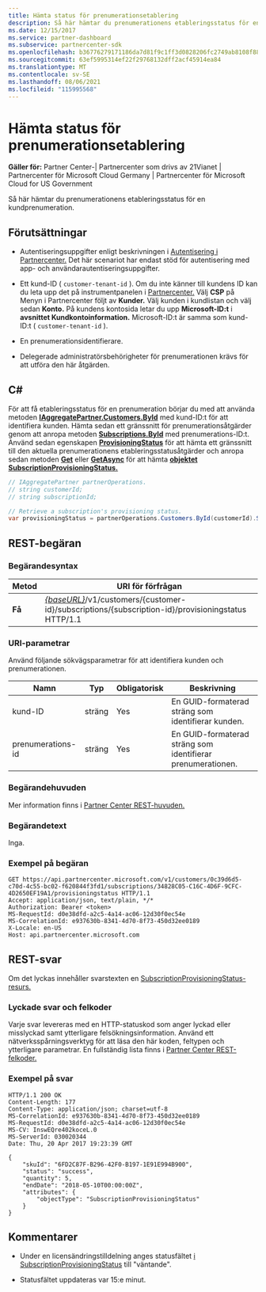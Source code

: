 ```yaml
---
title: Hämta status för prenumerationsetablering
description: Så här hämtar du prenumerationens etableringsstatus för en kundprenumeration.
ms.date: 12/15/2017
ms.service: partner-dashboard
ms.subservice: partnercenter-sdk
ms.openlocfilehash: b36776279171186da7d81f9c1ff3d0828206fc2749ab8108f882ad7460575d60
ms.sourcegitcommit: 63ef5995314ef22f29768132dff2acf45914ea84
ms.translationtype: MT
ms.contentlocale: sv-SE
ms.lasthandoff: 08/06/2021
ms.locfileid: "115995568"
---
```

# <a name="get-subscription-provisioning-status"></a>Hämta status för prenumerationsetablering

**Gäller för:** Partner Center-| Partnercenter som drivs av 21Vianet | Partnercenter för Microsoft Cloud Germany | Partnercenter för Microsoft Cloud for US Government

Så här hämtar du prenumerationens etableringsstatus för en kundprenumeration.

## <a name="prerequisites"></a>Förutsättningar

- Autentiseringsuppgifter enligt beskrivningen i [Autentisering i Partnercenter.](partner-center-authentication.md) Det här scenariot har endast stöd för autentisering med app- och användarautentiseringsuppgifter.

- Ett kund-ID ( `customer-tenant-id` ). Om du inte känner till kundens ID kan du leta upp det på instrumentpanelen i [Partnercenter.](https://partner.microsoft.com/dashboard) Välj **CSP** på Menyn i Partnercenter följt av **Kunder.** Välj kunden i kundlistan och välj sedan **Konto.** På kundens kontosida letar du upp **Microsoft-ID:t** i **avsnittet Kundkontoinformation.** Microsoft-ID:t är samma som kund-ID:t ( `customer-tenant-id` ).

- En prenumerationsidentifierare.

- Delegerade administratörsbehörigheter för prenumerationen krävs för att utföra den här åtgärden.

## <a name="c"></a>C\#

För att få etableringsstatus för en prenumeration börjar du med att använda metoden [**IAggregatePartner.Customers.ById**](/dotnet/api/microsoft.store.partnercenter.customers.icustomercollection.byid) med kund-ID:t för att identifiera kunden. Hämta sedan ett gränssnitt för prenumerationsåtgärder genom att anropa metoden [**Subscriptions.ById**](/dotnet/api/microsoft.store.partnercenter.customerusers.icustomerusercollection.byid) med prenumerations-ID:t. Använd sedan egenskapen [**ProvisioningStatus**](/dotnet/api/microsoft.store.partnercenter.subscriptions.isubscription.provisioningstatus) för att hämta ett gränssnitt till den aktuella prenumerationens etableringsstatusåtgärder och anropa sedan metoden [**Get**](/dotnet/api/microsoft.store.partnercenter.subscriptions.isubscriptionprovisioningstatus.get) eller [**GetAsync**](/dotnet/api/microsoft.store.partnercenter.subscriptions.isubscriptionprovisioningstatus.getasync) för att hämta [**objektet SubscriptionProvisioningStatus.**](/dotnet/api/microsoft.store.partnercenter.models.subscriptions.subscriptionprovisioningstatus)

``` csharp
// IAggregatePartner partnerOperations.
// string customerId;
// string subscriptionId;

// Retrieve a subscription's provisioning status.
var provisioningStatus = partnerOperations.Customers.ById(customerId).Subscriptions.ById(subscriptionID).ProvisioningStatus.Get();
```

## <a name="rest-request"></a>REST-begäran

### <a name="request-syntax"></a>Begärandesyntax

| Metod  | URI för förfrågan                                                                                                                        |
|---------|------------------------------------------------------------------------------------------------------------------------------------|
| **Få** | [*{baseURL}*](partner-center-rest-urls.md)/v1/customers/{customer-id}/subscriptions/{subscription-id}/provisioningstatus HTTP/1.1 |

### <a name="uri-parameters"></a>URI-parametrar

Använd följande sökvägsparametrar för att identifiera kunden och prenumerationen.

| Namn            | Typ   | Obligatorisk | Beskrivning                                               |
|-----------------|--------|----------|-----------------------------------------------------------|
| kund-ID     | sträng | Yes      | En GUID-formaterad sträng som identifierar kunden.     |
| prenumerations-id | sträng | Yes      | En GUID-formaterad sträng som identifierar prenumerationen. |

### <a name="request-headers"></a>Begärandehuvuden

Mer information finns i [Partner Center REST-huvuden.](headers.md)

### <a name="request-body"></a>Begärandetext

Inga.

### <a name="request-example"></a>Exempel på begäran

```http
GET https://api.partnercenter.microsoft.com/v1/customers/0c39d6d5-c70d-4c55-bc02-f620844f3fd1/subscriptions/34828C05-C16C-4D6F-9CFC-4D2650EF19A1/provisioningstatus HTTP/1.1
Accept: application/json, text/plain, */*
Authorization: Bearer <token>
MS-RequestId: d0e38dfd-a2c5-4a14-ac06-12d30f0ec54e
MS-CorrelationId: e937630b-8341-4d70-8f73-450d32ee0189
X-Locale: en-US
Host: api.partnercenter.microsoft.com
```

## <a name="rest-response"></a>REST-svar

Om det lyckas innehåller svarstexten en [SubscriptionProvisioningStatus-resurs.](subscription-resources.md#subscriptionprovisioningstatus)

### <a name="response-success-and-error-codes"></a>Lyckade svar och felkoder

Varje svar levereras med en HTTP-statuskod som anger lyckad eller misslyckad samt ytterligare felsökningsinformation. Använd ett nätverksspårningsverktyg för att läsa den här koden, feltypen och ytterligare parametrar. En fullständig lista finns i [Partner Center REST-felkoder.](error-codes.md)

### <a name="response-example"></a>Exempel på svar

```http
HTTP/1.1 200 OK
Content-Length: 177
Content-Type: application/json; charset=utf-8
MS-CorrelationId: e937630b-8341-4d70-8f73-450d32ee0189
MS-RequestId: d0e38dfd-a2c5-4a14-ac06-12d30f0ec54e
MS-CV: InswEQre402koceL.0
MS-ServerId: 030020344
Date: Thu, 20 Apr 2017 19:23:39 GMT

{
    "skuId": "6FD2C87F-B296-42F0-B197-1E91E994B900",
    "status": "success",
    "quantity": 5,
    "endDate": "2018-05-10T00:00:00Z",
    "attributes": {
        "objectType": "SubscriptionProvisioningStatus"
    }
}
```

## <a name="remarks"></a>Kommentarer

- Under en licensändringstilldelning anges statusfältet [i SubscriptionProvisioningStatus](subscription-resources.md#subscriptionprovisioningstatus) till "väntande".

- Statusfältet uppdateras var 15:e minut.
